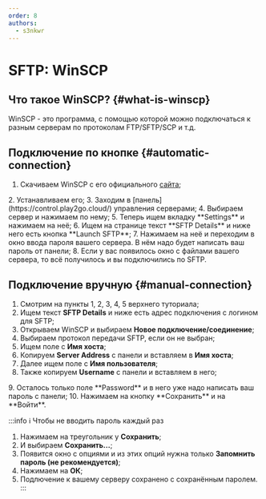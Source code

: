 ```yaml
---
order: 8
authors:
  - s3nkwr
---
```


# SFTP: WinSCP

## Что такое WinSCP? {#what-is-winscp}

WinSCP - это программа, с помощью которой можно подключаться к разным серверам по протоколам FTP/SFTP/SCP и т.д.

## Подключение по кнопке {#automatic-connection}

1. Скачиваем WinSCP с его официального [сайта](https://winscp.net/eng/download.php);
<AImg src="/host/sftp/sftp-1.png"/>
2. Устанавливаем его;
3. Заходим в [панель](https://control.play2go.cloud/) управления серверами;
4. Выбираем сервер и нажимаем по нему;
5. Теперь ищем вкладку **Settings** и нажимаем на неё;
6. Ищем на странице текст **SFTP Details** и ниже него есть кнопка **Launch SFTP**;
<AImg src="/host/sftp/sftp-3.png"/>
7. Нажимаем на неё и переходим в окно ввода пароля вашего сервера. В нём надо будет написать ваш пароль от панели;
8. Если у вас появилось окно с файлами вашего сервера, то всё получилось и вы подключились по SFTP.

## Подключение вручную {#manual-connection}

1. Смотрим на пункты 1, 2, 3, 4, 5 верхнего туториала;
2. Ищем текст **SFTP Details** и ниже есть адрес подключения с логином для SFTP;
3. Открываем WinSCP и выбираем **Новое подключение/соединение**;
4. Выбираем протокол передачи SFTP, если он не выбран;
5. Ищем поле с **Имя хоста**;
6. Копируем **Server Address** с панели и вставляем в **Имя хоста**;
7. Далее ищем поле с **Имя пользователя**;
8. Также копируем **Username** с панели и вставляем в него;
<AImg src="/host/sftp/sftp-4.png"/>
<AImg src="/host/sftp/sftp-5.png"/>
9. Осталось только поле **Password** и в него уже надо написать ваш пароль с панели;
10. Нажимаем на кнопку **Сохранить** и на **Войти**.

:::info :information_source: Чтобы не вводить пароль каждый раз

1. Нажимаем на треугольник у **Сохранить**;
2. И выбираем **Сохранить...**;
3. Появится окно с опциями и из этих опций нужна только **Запомнить пароль (не рекомендуется)**;
4. Нажимаем на **ОК**;
5. Подлючение к вашему серверу сохранено с сохранённым паролем.
:::
